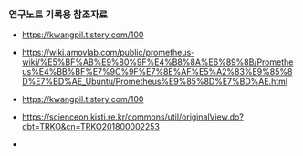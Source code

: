 


### 연구노트 기록용 참조자료

- https://kwangpil.tistory.com/100

- https://wiki.amovlab.com/public/prometheus-wiki/%E5%BF%AB%E9%80%9F%E4%B8%8A%E6%89%8B/Prometheus%E4%BB%BF%E7%9C%9F%E7%8E%AF%E5%A2%83%E9%85%8D%E7%BD%AE_Ubuntu/Prometheus%E9%85%8D%E7%BD%AE.html

- https://kwangpil.tistory.com/100

- https://scienceon.kisti.re.kr/commons/util/originalView.do?dbt=TRKO&cn=TRKO201800002253


- 
